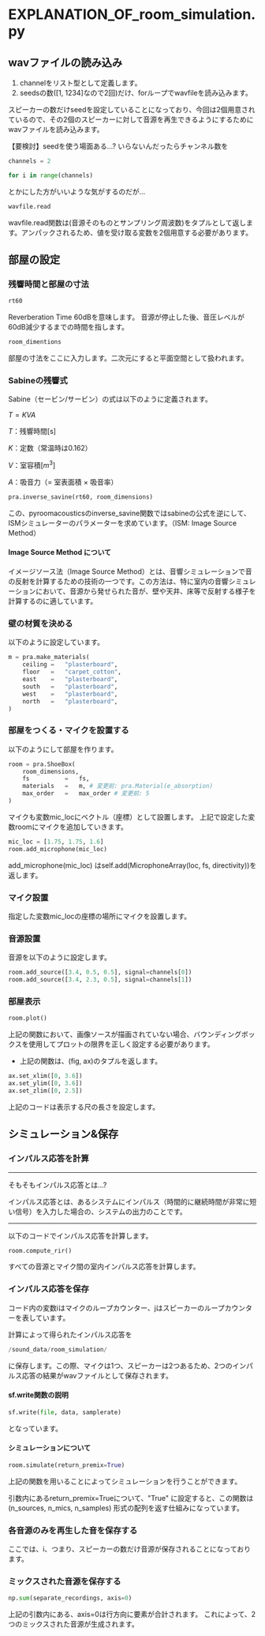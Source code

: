 # EXPLANATION_OF_room_simulation.py

## wavファイルの読み込み

1. channelをリスト型として定義します。
2. seedsの数([1, 1234]なので2回)だけ、forループでwavfileを読み込みます。

スピーカーの数だけseedを設定していることになっており、今回は2個用意されているので、その2個のスピーカーに対して音源を再生できるようにするためにwavファイルを読み込みます。

【要検討】seedを使う場面ある...? いらないんだったらチャンネル数を
```python
channels = 2

for i in range(channels)
```

とかにした方がいいような気がするのだが...

```python:room_simulation.py
wavfile.read
```

wavfile.read関数は(音源そのものとサンプリング周波数)をタプルとして返します。アンパックされるため、値を受け取る変数を2個用意する必要があります。

## 部屋の設定

### 残響時間と部屋の寸法

```python:room_simulation.py
rt60
```

Reverberation Time 60dBを意味します。
音源が停止した後、音圧レベルが60dB減少するまでの時間を指します。

```python:room_simulation.py
room_dimentions
```

部屋の寸法をここに入力します。二次元にすると平面空間として扱われます。

### Sabineの残響式

Sabine（セービン/サービン）の式は以下のように定義されます。

${T=KVA}$

${T}$：残響時間[s]

${K}$：定数（常温時は0.162）

${V}$：室容積[$m^3$]

${A}$：吸音力（= 室表面積 × 吸音率）

```python:room_simulation.py
pra.inverse_savine(rt60, room_dimensions)
```

この、pyroomacousticsのinverse_savine関数ではsabineの公式を逆にして、ISMシミュレーターのパラメーターを求めています。（ISM: Image Source Method）

#### Image Source Method について

イメージソース法（Image Source Method）とは、音響シミュレーションで音の反射を計算するための技術の一つです。この方法は、特に室内の音響シミュレーションにおいて、音源から発せられた音が、壁や天井、床等で反射する様子を計算するのに適しています。

### 壁の材質を決める

以下のように設定しています。

```python:room_simulation.py
m = pra.make_materials(
    ceiling =   "plasterboard",
    floor   =   "carpet_cotton",
    east    =   "plasterboard",
    south   =   "plasterboard",
    west    =   "plasterboard",
    north   =   "plasterboard",
)
```

### 部屋をつくる・マイクを設置する

以下のようにして部屋を作ります。

```python:room_simulation.py
room = pra.ShoeBox(
    room_dimensions,
    fs          =   fs,
    materials   =   m, # 変更前: pra.Material(e_absorption)
    max_order   =   max_order # 変更前: 5
)
```

マイクも変数mic_locにベクトル（座標）として設置します。
上記で設定した変数roomにマイクを追加していきます。

```python:room_simulation.py
mic_loc = [1.75, 1.75, 1.6]
room.add_microphone(mic_loc)
```
add_microphone(mic_loc) はself.add(MicrophoneArray(loc, fs, directivity))を返します。

### マイク設置

指定した変数mic_locの座標の場所にマイクを設置します。

### 音源設置

音源を以下のように設定します。

```python:room_simulation.py
room.add_source([3.4, 0.5, 0.5], signal=channels[0])
room.add_source([3.4, 2.3, 0.5], signal=channels[1])
```

### 部屋表示

```python:room_simulation.py
room.plot()
```

上記の関数において、画像ソースが描画されていない場合、バウンディングボックスを使用してプロットの限界を正しく設定する必要があります。

- 上記の関数は、(fig, ax)のタプルを返します。

```python:room_simulation.py
ax.set_xlim([0, 3.6])
ax.set_ylim([0, 3.6])
ax.set_zlim([0, 2.5])
```

上記のコードは表示する尺の長さを設定します。

## シミュレーション&保存

### インパルス応答を計算

---

そもそもインパルス応答とは...?

インパルス応答とは、あるシステムにインパルス（時間的に継続時間が非常に短い信号）を入力した場合の、システムの出力のことです。

---

以下のコードでインパルス応答を計算します。

```python:room_simulation.py
room.compute_rir()
```

すべての音源とマイク間の室内インパルス応答を計算します。


### インパルス応答を保存

コード内の変数iはマイクのループカウンター、jはスピーカーのループカウンターを表しています。

計算によって得られたインパルス応答を

```python:room_simulation.py
/sound_data/room_simulation/
```

に保存します。この際、マイクは1つ、スピーカーは2つあるため、2つのインパルス応答の結果がwavファイルとして保存されます。

#### sf.write関数の説明

```python:room_simulation.py
sf.write(file, data, samplerate)
```

となっています。

#### シミュレーションについて

```python:room_simulation.py
room.simulate(return_premix=True)
```

上記の関数を用いることによってシミュレーションを行うことができます。

引数内にあるreturn_premix=Trueについて、"True" に設定すると、この関数は (n_sources, n_mics, n_samples) 形式の配列を返す仕組みになっています。

### 各音源のみを再生した音を保存する

ここでは、i、つまり、スピーカーの数だけ音源が保存されることになっております。

### ミックスされた音源を保存する

```python:room_simulation.py
np.sum(separate_recordings, axis=0)
```

上記の引数内にある、axis=0は行方向に要素が合計されます。
これによって、2つのミックスされた音源が生成されます。

